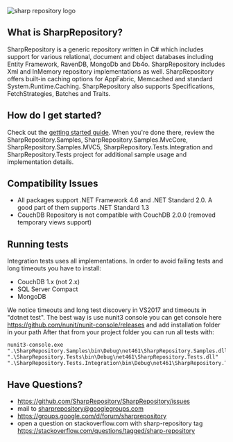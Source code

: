 ![sharp repository logo](https://user-images.githubusercontent.com/6349515/28491141-7b600e46-6eeb-11e7-8c4c-d6139479c18e.png)

What is SharpRepository?
--------------------------------

SharpRepository is a generic repository written in C# which includes support for various relational, 
document and object databases including Entity Framework, RavenDB, MongoDb and Db4o. SharpRepository includes Xml and
InMemory repository implementations as well. SharpRepository offers built-in caching options for AppFabric, 
Memcached and standard System.Runtime.Caching. SharpRepository also supports Specifications, FetchStrategies, 
Batches and Traits. 

How do I get started?
--------------------------------
Check out the [getting started guide](https://github.com/SharpRepository/SharpRepository/wiki/Getting-started). When you're done there, review the SharpRepository.Samples, SharpRepository.Samples.MvcCore, SharpRepository.Samples.MVC5, SharpRepository.Tests.Integration and SharpRepository.Tests 
project for additional sample usage and implementation details.

Compatibility Issues
--------------------------------
- All packages support .NET Framework 4.6 and .NET Standard 2.0. A good part of them supports .NET Standard 1.3
- CouchDB Repository is not compatible with CouchDB 2.0.0 (removed temporary views support)

Running tests
--------------------------------

Integration tests uses all implementations. In order to avoid failing tests and long timeouts you have to install:
- CouchDB 1.x (not 2.x)
- SQL Server Compact
- MongoDB

We notice timeouts and long test discovery in VS2017 and timeouts in "dotnet test". 
The best way is use nunit3 console you can get console here https://github.com/nunit/nunit-console/releases and add installation folder in your path
After that from your project folder you can run all tests with: 
```
nunit3-console.exe ".\SharpRepository.Samples\bin\Debug\net461\SharpRepository.Samples.dll" ".\SharpRepository.Tests\bin\Debug\net461\SharpRepository.Tests.dll" ".\SharpRepository.Tests.Integration\bin\Debug\net461\SharpRepository.Tests.Integration.dll"
```


Have Questions?
--------------------------------

* https://github.com/SharpRepository/SharpRepository/issues
* mail to sharprepository@googlegroups.com
* https://groups.google.com/d/forum/sharprepository
* open a question on stackoverflow.com with sharp-repository tag https://stackoverflow.com/questions/tagged/sharp-repository


